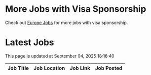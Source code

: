 # More Jobs with Visa Sponsorship

Check out [Europe Jobs](https://github.com/sureshparimi/europejobs#latest-jobs) for more jobs with visa sponsorship.

# Latest Jobs

This page is updated at September 04, 2025 18:16:40

| Job Title | Job Location | Job Link | Job Posted |
| --- | --- | --- | --- |

